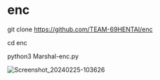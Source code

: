 # enc

git clone https://github.com/TEAM-69HENTAI/enc

cd enc

python3 Marshal-enc.py

![Screenshot_20240225-103626](https://github.com/TEAM-69HENTAI/enc/assets/161182278/8e6ccfde-6f19-448d-a7cd-4564631a1e20)
